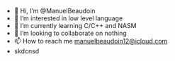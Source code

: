 - 👋 Hi, I’m @ManuelBeaudoin
- 👀 I’m interested in low level language
- 🌱 I’m currently learning C/C++ and NASM
- 💞️ I’m looking to collaborate on nothing
- 📫 How to reach me manuelbeaudoin12@icloud.com
- skdcnsd
<!---
ManuelBeaudoin/ManuelBeaudoin is a ✨ special ✨ repository because its `README.md` (this file) appears on your GitHub profile.
You can click the Preview link to take a look at your changes.
--->
